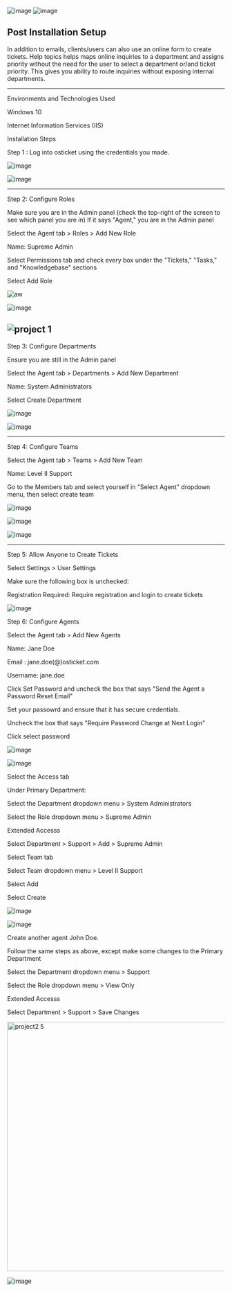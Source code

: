 ![image](https://github.com/PeterCodyLeon/post-install-config/assets/161895166/1388cd14-d787-4154-9738-eb8757144c62)
![image](https://github.com/PeterCodyLeon/post-install-config/assets/161895166/ebe91775-55c0-4c17-b51c-0dd7329980ed)


Post Installation Setup
-----------


In addition to emails, clients/users can also use an online form to create tickets. Help topics helps maps online inquiries to a department and assigns priority without the need for the user to select a department or/and ticket priority. This gives you ability to route inquiries without exposing internal departments.



-----------
Environments and Technologies Used

Windows 10

Internet Information Services (IIS)



Installation Steps

Step 1 : Log into osticket using the credentials you made. 



![image](https://github.com/PeterCodyLeon/post-install-config/assets/161895166/73293075-cc67-4291-87a3-12b4d2525ae7)



![image](https://github.com/PeterCodyLeon/osticket-prereqs/assets/161895166/9f5bd5d8-b2f7-4761-a958-45d8389ce1a3)

-----------

Step 2: Configure Roles

Make sure you are in the Admin panel (check the top-right of the screen to see which panel you are in)
If it says "Agent," you are in the Admin panel

Select the Agent tab > Roles > Add New Role

Name: Supreme Admin

Select Permissions tab and check every box under the "Tickets," "Tasks," and "Knowledgebase" sections

Select Add Role

![aw](https://github.com/PeterCodyLeon/post-install-config/assets/161895166/a3d47e98-7377-4d94-9bcb-bf7ae3bb0279)

![image](https://github.com/PeterCodyLeon/post-install-config/assets/161895166/8a05d621-c0de-4573-b16e-3e1f02c0cfd2)


![project 1](https://github.com/PeterCodyLeon/post-install-config/assets/161895166/cab65cec-aaca-4c59-b385-cf7aebf866ca)
-----------

Step 3: Configure Departments

Ensure you are still in the Admin panel

Select the Agent tab > Departments > Add New Department

Name: System Administrators

Select Create Department

![image](https://github.com/PeterCodyLeon/post-install-config/assets/161895166/c63ebd21-b31f-4a1a-854e-f30b6b081a85)


![image](https://github.com/PeterCodyLeon/post-install-config/assets/161895166/bd7904ec-e4d5-4419-9c9b-99c29aa0d765)

-----------


Step 4: Configure Teams

Select the Agent tab > Teams > Add New Team

Name: Level II Support

Go to the Members tab and select yourself in "Select Agent" dropdown menu, then select create team

![image](https://github.com/PeterCodyLeon/post-install-config/assets/161895166/c7b02b19-894c-4af1-ba8a-495bd7da9e83)


![image](https://github.com/PeterCodyLeon/post-install-config/assets/161895166/a3648c83-0e1c-4758-81b7-41b4a2c63e05)


![image](https://github.com/PeterCodyLeon/post-install-config/assets/161895166/80dd8eeb-ea5c-417d-aa94-94ad1d496f44)

-----------

Step 5: Allow Anyone to Create Tickets

Select Settings > User Settings

Make sure the following box is unchecked:

Registration Required: Require registration and login to create tickets


![image](https://github.com/PeterCodyLeon/post-install-config/assets/161895166/ba04427e-69ef-48f3-a498-fab424510a23)


Step 6: Configure Agents

Select the Agent tab > Add New Agents

Name: Jane Doe

Email : jane.doe(@)osticket.com

Username: jane.doe

Click Set Password and uncheck the box that says "Send the Agent a Password Reset Email"

Set your passowrd and ensure that it has secure credentials.

Uncheck the box that says "Require Password Change at Next Login"

Click select password

![image](https://github.com/PeterCodyLeon/post-install-config/assets/161895166/6b844424-1e5a-4556-bf39-6bf93b9cd12a)

![image](https://github.com/PeterCodyLeon/post-install-config/assets/161895166/59b42166-ad95-4cbc-b6ba-3a0c7118a79e)


Select the Access tab

Under Primary Department:

Select the Department dropdown menu > System Administrators

Select the Role dropdown menu > Supreme Admin

Extended Accesss

Select Department > Support > Add > Supreme Admin

Select Team tab

Select Team dropdown menu > Level II Support

Select Add

Select Create

![image](https://github.com/PeterCodyLeon/post-install-config/assets/161895166/74fd9e9b-a553-4308-9b85-82dc53adfb0d)


![image](https://github.com/PeterCodyLeon/post-install-config/assets/161895166/80969693-d89e-4f4d-83a3-698f524e90c5)


Create another agent John Doe.

Follow the same steps as above, except make some changes to the Primary Department

Select the Department dropdown menu > Support

Select the Role dropdown menu > View Only

Extended Accesss

Select Department > Support > Save Changes


<img width="576" alt="project2 5" src="https://github.com/PeterCodyLeon/post-install-config/assets/161895166/c83589be-5433-4d93-99a9-6a03773b4e32">


![image](https://github.com/PeterCodyLeon/post-install-config/assets/161895166/c2c53693-3792-4177-8330-e9508246b3d2)





